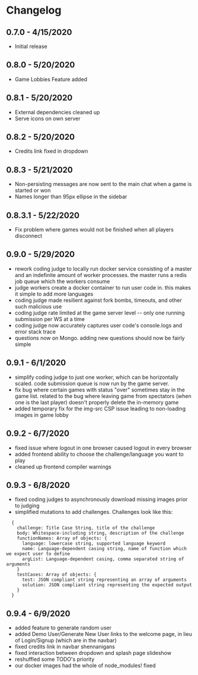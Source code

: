 # Changelog

## 0.7.0 - 4/15/2020

  * Initial release

## 0.8.0 - 5/20/2020

  * Game Lobbies Feature added

## 0.8.1 - 5/20/2020

  * External dependencies cleaned up
  * Serve icons on own server

## 0.8.2 - 5/20/2020

  * Credits link fixed in dropdown

## 0.8.3 - 5/21/2020

  * Non-persisting messages are now sent to the main chat when a game is started or won
  * Names longer than 95px ellipse in the sidebar

## 0.8.3.1 - 5/22/2020

  * Fix problem where games would not be finished when all players disconnect

## 0.9.0 - 5/29/2020

  * rework coding judge to locally run docker service consisting of a master and an indefinite amount of worker processes. the master runs a redis job queue which the workers consume
  * judge workers create a docker container to run user code in. this makes it simple to add more languages
  * coding judge made resilient against fork bombs, timeouts, and other such malicious use
  * coding judge rate limited at the game server level -- only one running submission per WS at a time
  * coding judge now accurately captures user code's console.logs and error stack trace
  * questions now on Mongo. adding new questions should now be fairly simple

## 0.9.1 - 6/1/2020

  * simplify coding judge to just one worker, which can be horizontally scaled. code submission queue is now run by the game server.
  * fix bug where certain games with status "over" sometimes stay in the game list. related to the bug where leaving game from spectators (when one is the last player) doesn't properly delete the in-memory game
  * added temporary fix for the img-src CSP issue leading to non-loading images in game lobby

## 0.9.2 - 6/7/2020

  * fixed issue where logout in one browser caused logout in every browser
  * added frontend ability to choose the challenge/language you want to play
  * cleaned up frontend compiler warnings

## 0.9.3 - 6/8/2020

  * fixed coding judges to asynchronously download missing images prior to judging
  * simplified mutations to add challenges. Challenges look like this:
  ```
    {
      challenge: Title Case String, title of the challenge
      body: Whitespace-including string, description of the challenge
      functionNames: Array of objects: {
        language: lowercase string, supported language keyword
        name: Language-dependent casing string, name of function which we expect user to define
        argList: Language-dependent casing, comma separated string of arguments
      }
      testCases: Array of objects: {
        test: JSON compliant string representing an array of arguments
        solution: JSON compliant string representing the expected output
      }
    }
  ```

## 0.9.4 - 6/9/2020

  * added feature to generate random user
  * added Demo User/Generate New User links to the welcome page, in lieu of Login/Signup (which are in the navbar)
  * fixed credits link in navbar shennanigans
  * fixed interaction between dropdown and splash page slideshow
  * reshuffled some TODO's priority
  * our docker images had the whole of node_modules! fixed
